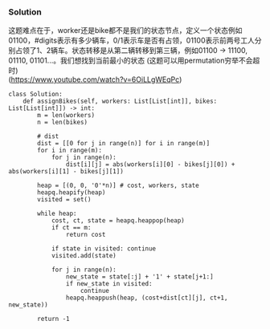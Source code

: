 ### Solution
这题难点在于，worker还是bike都不是我们的状态节点，定义一个状态例如01100，#digits表示有多少辆车，0/1表示车是否有占领，01100表示前两号工人分别占领了1、2辆车。状态转移是从第二辆转移到第三辆，例如01100 -> 11100, 01110, 01101...。我们想找到当前最小的状态 (这题可以用permutation穷举不会超时)<br/>
(https://www.youtube.com/watch?v=6OiLLgWEqPc) 
```
class Solution:
    def assignBikes(self, workers: List[List[int]], bikes: List[List[int]]) -> int:
        m = len(workers)
        n = len(bikes)
        
        # dist
        dist = [[0 for j in range(n)] for i in range(m)]
        for i in range(m):
            for j in range(n):
                dist[i][j] = abs(workers[i][0] - bikes[j][0]) + abs(workers[i][1] - bikes[j][1])            
        
        heap = [(0, 0, '0'*n)] # cost, workers, state
        heapq.heapify(heap)
        visited = set()
        
        while heap:
            cost, ct, state = heapq.heappop(heap)
            if ct == m:
                return cost
            
            if state in visited: continue
            visited.add(state)
            
            for j in range(n):
                new_state = state[:j] + '1' + state[j+1:]
                if new_state in visited:
                    continue
                heapq.heappush(heap, (cost+dist[ct][j], ct+1, new_state))
                
        return -1
```